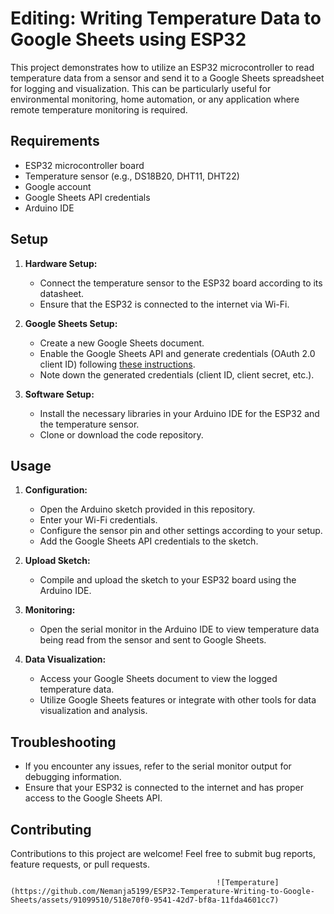 # Editing: Writing Temperature Data to Google Sheets using ESP32

This project demonstrates how to utilize an ESP32 microcontroller to read temperature data from a sensor and send it to a Google Sheets spreadsheet for logging and visualization. This can be particularly useful for environmental monitoring, home automation, or any application where remote temperature monitoring is required.

## Requirements

- ESP32 microcontroller board
- Temperature sensor (e.g., DS18B20, DHT11, DHT22)
- Google account
- Google Sheets API credentials
- Arduino IDE

## Setup

1. **Hardware Setup:**
   - Connect the temperature sensor to the ESP32 board according to its datasheet.
   - Ensure that the ESP32 is connected to the internet via Wi-Fi.

2. **Google Sheets Setup:**
   - Create a new Google Sheets document.
   - Enable the Google Sheets API and generate credentials (OAuth 2.0 client ID) following [these instructions](https://developers.google.com/sheets/api/quickstart).
   - Note down the generated credentials (client ID, client secret, etc.).

3. **Software Setup:**
   - Install the necessary libraries in your Arduino IDE for the ESP32 and the temperature sensor.
   - Clone or download the code repository.

## Usage

1. **Configuration:**
   - Open the Arduino sketch provided in this repository.
   - Enter your Wi-Fi credentials.
   - Configure the sensor pin and other settings according to your setup.
   - Add the Google Sheets API credentials to the sketch.

2. **Upload Sketch:**
   - Compile and upload the sketch to your ESP32 board using the Arduino IDE.

3. **Monitoring:**
   - Open the serial monitor in the Arduino IDE to view temperature data being read from the sensor and sent to Google Sheets.

4. **Data Visualization:**
   - Access your Google Sheets document to view the logged temperature data.
   - Utilize Google Sheets features or integrate with other tools for data visualization and analysis.

## Troubleshooting

- If you encounter any issues, refer to the serial monitor output for debugging information.
- Ensure that your ESP32 is connected to the internet and has proper access to the Google Sheets API.

## Contributing

Contributions to this project are welcome! Feel free to submit bug reports, feature requests, or pull requests.

                                                  ![Temperature](https://github.com/Nemanja5199/ESP32-Temperature-Writing-to-Google-Sheets/assets/91099510/518e70f0-9541-42d7-bf8a-11fda4601cc7)



